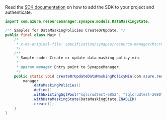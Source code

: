 Read the [SDK documentation](https://github.com/Azure/azure-sdk-for-java/blob/azure-resourcemanager-synapse_1.0.0-beta.2/sdk/synapse/azure-resourcemanager-synapse/README.md) on how to add the SDK to your project and authenticate.

```java
import com.azure.resourcemanager.synapse.models.DataMaskingState;

/** Samples for DataMaskingPolicies CreateOrUpdate. */
public final class Main {
    /*
     * x-ms-original-file: specification/synapse/resource-manager/Microsoft.Synapse/stable/2021-06-01/examples/DataMaskingPolicyCreateOrUpdateMin.json
     */
    /**
     * Sample code: Create or update data masking policy min.
     *
     * @param manager Entry point to SynapseManager.
     */
    public static void createOrUpdateDataMaskingPolicyMin(com.azure.resourcemanager.synapse.SynapseManager manager) {
        manager
            .dataMaskingPolicies()
            .define()
            .withExistingSqlPool("sqlcrudtest-6852", "sqlcrudtest-2080", "sqlcrudtest-331")
            .withDataMaskingState(DataMaskingState.ENABLED)
            .create();
    }
}
```
